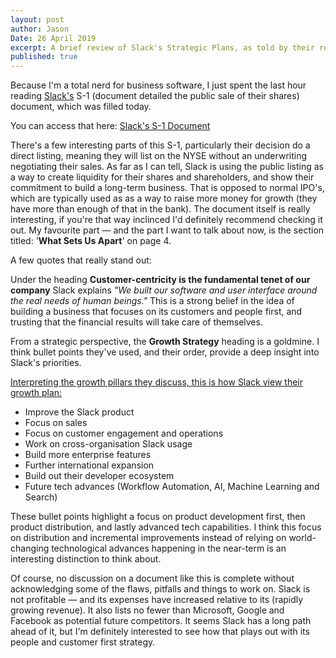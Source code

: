 ```yaml
---
layout: post
author: Jason
Date: 26 April 2019
excerpt: A brief review of Slack's Strategic Plans, as told by their recent S-1 document
published: true
---
```


Because I'm a total nerd for business software, I just spent the last hour reading [Slack's](https://slack.com) S-1 (document detailed the public sale of their shares) document, which was filled today.

You can access that here: [Slack's S-1 Document](https://www.sec.gov/Archives/edgar/data/1764925/000162828019004786/slacks-1.html)

There's a few interesting parts of this S-1, particularly their decision do a direct listing, meaning they will list on the NYSE without an underwriting negotiating their sales. As far as I can tell, Slack is using the public listing as a way to create liquidity for their shares and shareholders, and show their commitment to build a long-term business. That is opposed to normal IPO's, which are typically used as as a way to raise more money for growth (they have more than enough of that in the bank).
The document itself is really interesting, if you're that way inclinced I'd definitely recommend checking it out. My favourite part — and the part I want to talk about now, is the section titled: '**What Sets Us Apart**' on page 4.

A few quotes that really stand out:

Under the heading **Customer-centricity is the fundamental tenet of our company** Slack explains _"We built our software and user interface around the real needs of human beings."_ This is a strong belief in the idea of building a business that focuses on its customers and people first, and trusting that the financial results will take care of themselves.

From a strategic perspective, the **Growth Strategy** heading is a goldmine. I think bullet points they've used, and their order, provide a deep insight into Slack's priorities.

<u>Interpreting the growth pillars they discuss, this is how Slack view their growth plan:</u>

- Improve the Slack product
- Focus on sales
- Focus on customer engagement and operations
- Work on cross-organisation Slack usage
- Build more enterprise features
- Further international expansion
- Build out their developer ecosystem
- Future tech advances (Workflow Automation, AI, Machine Learning and Search)

These bullet points highlight a focus on product development first, then product distribution, and lastly advanced tech capabilities. I think this focus on distribution and incremental improvements instead of relying on world-changing technological advances happening in the near-term is an interesting distinction to think about.

Of course, no discussion on a document like this is complete without acknowledging some of the flaws, pitfalls and things to work on. Slack is not profitable — and its expenses have increased relative to its (rapidly growing revenue). It also lists no fewer than Microsoft, Google and Facebook as potential future competitors. It seems Slack has a long path ahead of it, but I'm definitely interested to see how that plays out with its people and customer first strategy.
